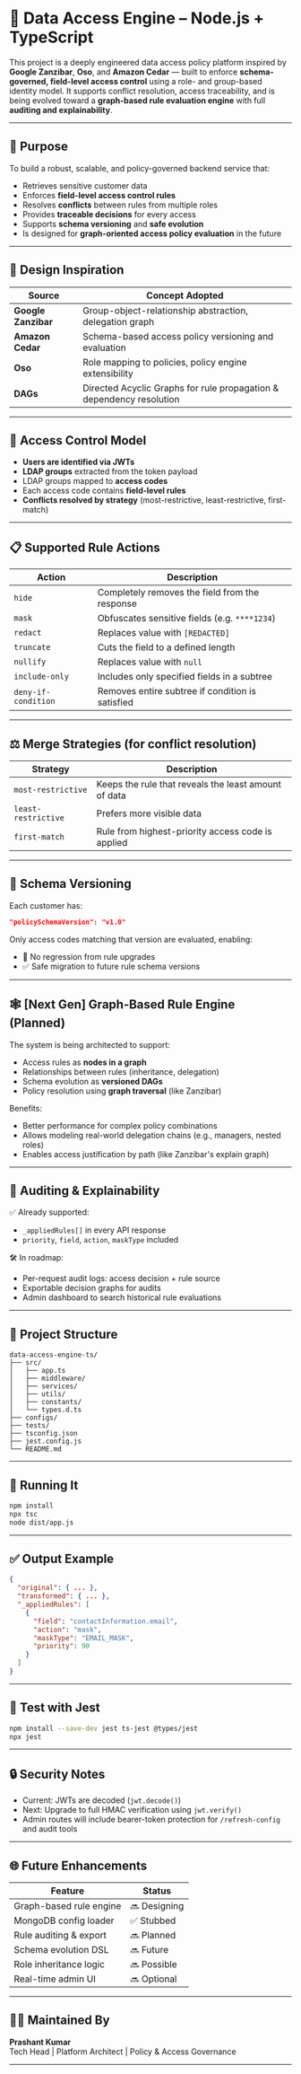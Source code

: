 # 🧠 Data Access Engine – Node.js + TypeScript

This project is a deeply engineered data access policy platform inspired by **Google Zanzibar**, **Oso**, and **Amazon Cedar** — built to enforce **schema-governed, field-level access control** using a role- and group-based identity model. It supports conflict resolution, access traceability, and is being evolved toward a **graph-based rule evaluation engine** with full **auditing and explainability**.

---

## 🎯 Purpose

To build a robust, scalable, and policy-governed backend service that:
- Retrieves sensitive customer data
- Enforces **field-level access control rules**
- Resolves **conflicts** between rules from multiple roles
- Provides **traceable decisions** for every access
- Supports **schema versioning** and **safe evolution**
- Is designed for **graph-oriented access policy evaluation** in the future

---

## 📘 Design Inspiration

| Source              | Concept Adopted |
|---------------------|------------------|
| **Google Zanzibar** | Group-object-relationship abstraction, delegation graph |
| **Amazon Cedar**    | Schema-based access policy versioning and evaluation |
| **Oso**             | Role mapping to policies, policy engine extensibility |
| **DAGs**            | Directed Acyclic Graphs for rule propagation & dependency resolution |

---

## 🔐 Access Control Model

- **Users are identified via JWTs**
- **LDAP groups** extracted from the token payload
- LDAP groups mapped to **access codes**
- Each access code contains **field-level rules**
- **Conflicts resolved by strategy** (most-restrictive, least-restrictive, first-match)

---

## 📋 Supported Rule Actions

| Action             | Description                                      |
|--------------------|--------------------------------------------------|
| `hide`             | Completely removes the field from the response   |
| `mask`             | Obfuscates sensitive fields (e.g. `****1234`)    |
| `redact`           | Replaces value with `[REDACTED]`                 |
| `truncate`         | Cuts the field to a defined length               |
| `nullify`          | Replaces value with `null`                       |
| `include-only`     | Includes only specified fields in a subtree      |
| `deny-if-condition`| Removes entire subtree if condition is satisfied |

---

## ⚖️ Merge Strategies (for conflict resolution)

| Strategy          | Description                                         |
|-------------------|-----------------------------------------------------|
| `most-restrictive`| Keeps the rule that reveals the least amount of data |
| `least-restrictive`| Prefers more visible data                          |
| `first-match`     | Rule from highest-priority access code is applied   |

---

## 🧠 Schema Versioning

Each customer has:
```json
"policySchemaVersion": "v1.0"
```

Only access codes matching that version are evaluated, enabling:
- 🚫 No regression from rule upgrades
- ✅ Safe migration to future rule schema versions

---

## 🕸️ [Next Gen] Graph-Based Rule Engine (Planned)

The system is being architected to support:
- Access rules as **nodes in a graph**
- Relationships between rules (inheritance, delegation)
- Schema evolution as **versioned DAGs**
- Policy resolution using **graph traversal** (like Zanzibar)

Benefits:
- Better performance for complex policy combinations
- Allows modeling real-world delegation chains (e.g., managers, nested roles)
- Enables access justification by path (like Zanzibar's explain graph)

---

## 📜 Auditing & Explainability

✅ Already supported:
- `_appliedRules[]` in every API response
- `priority`, `field`, `action`, `maskType` included

🛠️ In roadmap:
- Per-request audit logs: access decision + rule source
- Exportable decision graphs for audits
- Admin dashboard to search historical rule evaluations

---

## 📂 Project Structure

```
data-access-engine-ts/
├── src/
│   ├── app.ts
│   ├── middleware/
│   ├── services/
│   ├── utils/
│   ├── constants/
│   └── types.d.ts
├── configs/
├── tests/
├── tsconfig.json
├── jest.config.js
└── README.md
```

---

## 🚀 Running It

```bash
npm install
npx tsc
node dist/app.js
```

---

## ✅ Output Example

```json
{
  "original": { ... },
  "transformed": { ... },
  "_appliedRules": [
    {
      "field": "contactInformation.email",
      "action": "mask",
      "maskType": "EMAIL_MASK",
      "priority": 90
    }
  ]
}
```

---

## 🧪 Test with Jest

```bash
npm install --save-dev jest ts-jest @types/jest
npx jest
```

---

## 🔒 Security Notes

- Current: JWTs are decoded (`jwt.decode()`)
- Next: Upgrade to full HMAC verification using `jwt.verify()`
- Admin routes will include bearer-token protection for `/refresh-config` and audit tools

---

## 🌐 Future Enhancements

| Feature               | Status      |
|------------------------|-------------|
| Graph-based rule engine| 🔜 Designing |
| MongoDB config loader  | ✅ Stubbed   |
| Rule auditing & export | 🔜 Planned  |
| Schema evolution DSL   | 🔜 Future   |
| Role inheritance logic | 🔜 Possible |
| Real-time admin UI     | 🔜 Optional |

---

## 👨‍💻 Maintained By

**Prashant Kumar**  
Tech Head | Platform Architect | Policy & Access Governance

---